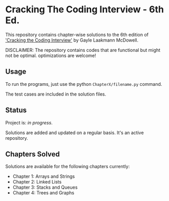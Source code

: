 # Cracking The Coding Interview - 6th Ed.

This repository contains chapter-wise solutions to the 6th edition of ['Cracking the Coding Interview'](http://www.crackingthecodinginterview.com/) by Gayle Laakmann McDowell. 


DISCLAIMER: The repository contains codes that are functional but might not be optimal. optimizations are welcome!

## Usage
To run the programs, just use the python ```ChapterX/filename.py``` command.

The test cases are included in the solution files.

## Status
Project is: _in progress_.

Solutions are added and updated on a regular basis. It's an active repository. 

## Chapters Solved 
Solutions are available for the following chapters currently:
* Chapter 1: Arrays and Strings
* Chapter 2: Linked Lists
* Chapter 3: Stacks and Queues
* Chapter 4: Trees and Graphs
